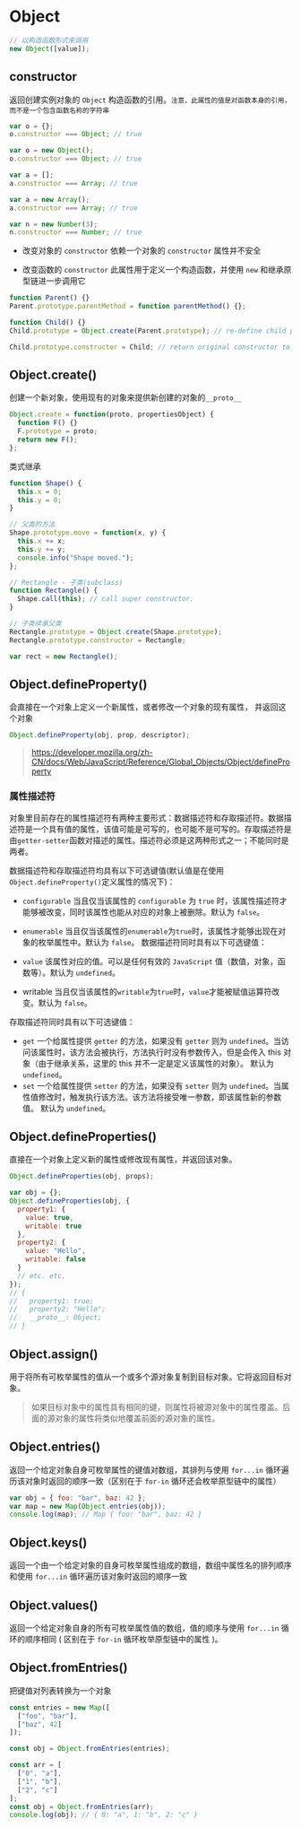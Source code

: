 # Object

```js
// 以构造函数形式来调用
new Object([value]);
```

## constructor

返回创建实例对象的 `Object` 构造函数的引用。`注意，此属性的值是对函数本身的引用，而不是一个包含函数名称的字符串`

```js
var o = {};
o.constructor === Object; // true

var o = new Object();
o.constructor === Object; // true

var a = [];
a.constructor === Array; // true

var a = new Array();
a.constructor === Array; // true

var n = new Number(3);
n.constructor === Number; // true
```

- 改变对象的 `constructor`
  依赖一个对象的 `constructor` 属性并不安全

- 改变函数的 `constructor`
  此属性用于定义一个构造函数，并使用 `new` 和继承原型链进一步调用它

```js
function Parent() {}
Parent.prototype.parentMethod = function parentMethod() {};

function Child() {}
Child.prototype = Object.create(Parent.prototype); // re-define child prototype to Parent prototype

Child.prototype.constructor = Child; // return original constructor to Child
```

## Object.create()

创建一个新对象，使用现有的对象来提供新创建的对象的`__proto__`

```js
Object.create = function(proto, propertiesObject) {
  function F() {}
  F.prototype = proto;
  return new F();
};
```

类式继承

```js
function Shape() {
  this.x = 0;
  this.y = 0;
}

// 父类的方法
Shape.prototype.move = function(x, y) {
  this.x += x;
  this.y += y;
  console.info("Shape moved.");
};

// Rectangle - 子类(subclass)
function Rectangle() {
  Shape.call(this); // call super constructor.
}

// 子类续承父类
Rectangle.prototype = Object.create(Shape.prototype);
Rectangle.prototype.constructor = Rectangle;

var rect = new Rectangle();
```

## Object.defineProperty()

会直接在一个对象上定义一个新属性，或者修改一个对象的现有属性， 并返回这个对象

```js
Object.defineProperty(obj, prop, descriptor);
```

> <https://developer.mozilla.org/zh-CN/docs/Web/JavaScript/Reference/Global_Objects/Object/defineProperty>

### 属性描述符

对象里目前存在的属性描述符有两种主要形式：数据描述符和存取描述符。数据描述符是一个具有值的属性，该值可能是可写的，也可能不是可写的。存取描述符是由`getter-setter`函数对描述的属性。描述符必须是这两种形式之一；不能同时是两者。

数据描述符和存取描述符均具有以下可选键值(默认值是在使用`Object.defineProperty()`定义属性的情况下)：

- `configurable`
  当且仅当该属性的 `configurable` 为 `true` 时，该属性描述符才能够被改变，同时该属性也能从对应的对象上被删除。默认为 `false`。
- `enumerable`
  当且仅当该属性的`enumerable`为`true`时，该属性才能够出现在对象的枚举属性中。默认为 `false`。
  数据描述符同时具有以下可选键值：

- `value`
  该属性对应的值。可以是任何有效的 `JavaScript` 值（数值，对象，函数等）。默认为 `undefined`。
- writable
  当且仅当该属性的`writable`为`true`时，`value`才能被赋值运算符改变。默认为 `false`。

存取描述符同时具有以下可选键值：

- `get`
  一个给属性提供 `getter` 的方法，如果没有 `getter` 则为 `undefined`。当访问该属性时，该方法会被执行，方法执行时没有参数传入，但是会传入 this 对象（由于继承关系，这里的 this 并不一定是定义该属性的对象）。
  默认为 `undefined`。
- `set`
  一个给属性提供 `setter` 的方法，如果没有 `setter` 则为 `undefined`。当属性值修改时，触发执行该方法。该方法将接受唯一参数，即该属性新的参数值。
  默认为 `undefined`。

## Object.defineProperties()

直接在一个对象上定义新的属性或修改现有属性，并返回该对象。

```js
Object.defineProperties(obj, props);
```

```js
var obj = {};
Object.defineProperties(obj, {
  property1: {
    value: true,
    writable: true
  },
  property2: {
    value: "Hello",
    writable: false
  }
  // etc. etc.
});
// {
//   property1: true;
//   property2: "Hello";
//   __proto__: Object;
// }
```

## Object.assign()

用于将所有可枚举属性的值从一个或多个源对象复制到目标对象。它将返回目标对象。

> 如果目标对象中的属性具有相同的键，则属性将被源对象中的属性覆盖。后面的源对象的属性将类似地覆盖前面的源对象的属性。

## Object.entries()

返回一个给定对象自身可枚举属性的键值对数组，其排列与使用 `for...in` 循环遍历该对象时返回的顺序一致（区别在于 `for-in` 循环还会枚举原型链中的属性）

```js
var obj = { foo: "bar", baz: 42 };
var map = new Map(Object.entries(obj));
console.log(map); // Map { foo: "bar", baz: 42 }
```

## Object.keys()

返回一个由一个给定对象的自身可枚举属性组成的数组，数组中属性名的排列顺序和使用 `for...in` 循环遍历该对象时返回的顺序一致

## Object.values()

返回一个给定对象自身的所有可枚举属性值的数组，值的顺序与使用 `for...in` 循环的顺序相同 ( 区别在于 `for-in` 循环枚举原型链中的属性 )。

## Object.fromEntries()

把键值对列表转换为一个对象

```js
const entries = new Map([
  ["foo", "bar"],
  ["baz", 42]
]);

const obj = Object.fromEntries(entries);
```

```js
const arr = [
  ["0", "a"],
  ["1", "b"],
  ["2", "c"]
];
const obj = Object.fromEntries(arr);
console.log(obj); // { 0: "a", 1: "b", 2: "c" }
```
